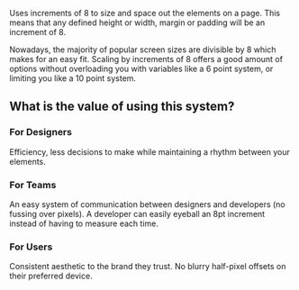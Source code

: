 Uses increments of 8 to size and space out the elements on a page. This means that any defined height or width, margin or padding will be an increment of 8.

Nowadays, the majority of popular screen sizes are divisible by 8 which makes for an easy fit. Scaling by increments of 8 offers a good amount of options without overloading you with variables like a 6 point system, or limiting you like a 10 point system.

## What is the value of using this system?

### For Designers
Efficiency, less decisions to make while maintaining a rhythm between your elements.

### For Teams
An easy system of communication between designers and developers (no fussing over pixels). A developer can easily eyeball an 8pt increment instead of having to measure each time.

### For Users
Consistent aesthetic to the brand they trust. No blurry half-pixel offsets on their preferred device.
